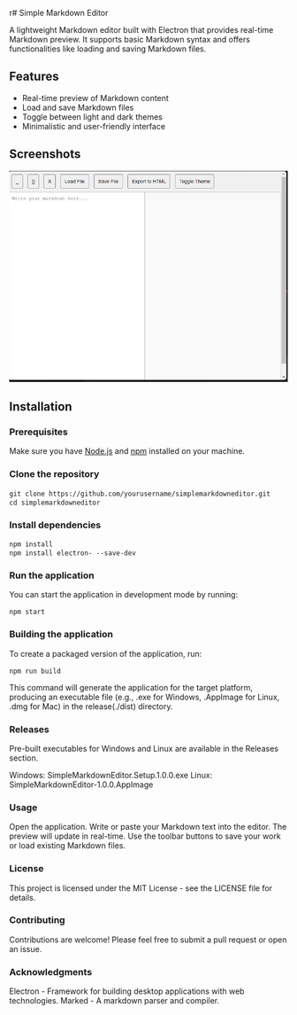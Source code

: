 r# Simple Markdown Editor

A lightweight Markdown editor built with Electron that provides real-time Markdown preview. It supports basic Markdown syntax and offers functionalities like loading and saving Markdown files.

## Features

- Real-time preview of Markdown content
- Load and save Markdown files
- Toggle between light and dark themes
- Minimalistic and user-friendly interface

## Screenshots

![Markdown Editor Screenshot](screenshot.png)

## Installation

### Prerequisites

Make sure you have [Node.js](https://nodejs.org/) and [npm](https://www.npmjs.com/) installed on your machine.

### Clone the repository
	git clone https://github.com/yourusername/simplemarkdowneditor.git
	cd simplemarkdowneditor

### Install dependencies

 	npm install
	npm install electron- --save-dev
	 
### Run the application
You can start the application in development mode by running:

 	npm start
		
### Building the application
To create a packaged version of the application, run:

	npm run build

This command will generate the application for the target platform, producing an executable file (e.g., .exe for Windows, .AppImage for Linux, .dmg for Mac) in the release(./dist) directory.

### Releases

Pre-built executables for Windows and Linux are available in the Releases section.

Windows: SimpleMarkdownEditor.Setup.1.0.0.exe
Linux: SimpleMarkdownEditor-1.0.0.AppImage

### Usage
Open the application.
Write or paste your Markdown text into the editor.
The preview will update in real-time.
Use the toolbar buttons to save your work or load existing Markdown files.

### License
This project is licensed under the MIT License - see the LICENSE file for details.

### Contributing
Contributions are welcome! Please feel free to submit a pull request or open an issue.

### Acknowledgments
Electron - Framework for building desktop applications with web technologies.
Marked - A markdown parser and compiler.
